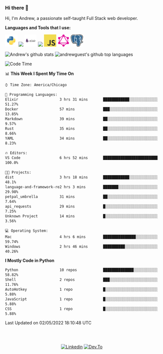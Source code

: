 ### Hi there 👋

Hi, I'm Andrew, a passionate self-taught Full Stack web developer.

**Languages and Tools that I use:**  

<code><img height="40" src="https://raw.githubusercontent.com/github/explore/80688e429a7d4ef2fca1e82350fe8e3517d3494d/topics/python/python.png"></code>
<code><img height="40" src="https://fastapi.tiangolo.com/img/logo-margin/logo-teal.png"></code>
<code><img height="40" src="https://raw.githubusercontent.com/github/explore/d106aa3f6fa091ab80ab5c8cf0d931baff3caaea/topics/elixir/elixir.png"></code>
<code><img height="40" src="https://img.stackshare.io/service/3262/-s9uoLIN.png"></code>
<code><img height="40" src="https://raw.githubusercontent.com/github/explore/80688e429a7d4ef2fca1e82350fe8e3517d3494d/topics/javascript/javascript.png"></code>
<code><img height="40" src="https://raw.githubusercontent.com/github/explore/5c058a388828bb5fde0bcafd4bc867b5bb3f26f3/topics/graphql/graphql.png"></code>
<code><img height="40" src="https://raw.githubusercontent.com/github/explore/80688e429a7d4ef2fca1e82350fe8e3517d3494d/topics/postgresql/postgresql.png"></code>

![Andrew's github stats](https://github-readme-stats.vercel.app/api?username=andrewguest&show_icons=true&theme=vue-dark&count_private=true)
<img height="180em" src="https://github-readme-stats.vercel.app/api/top-langs/?username=andrewguest&theme=vue-dark&layout=compact" alt="andrewguest's github top languages" />

<!--START_SECTION:waka-->
![Code Time](http://img.shields.io/badge/Code%20Time-1%2C072%20hrs%2027%20mins-blue)

📊 **This Week I Spent My Time On** 

```text
⌚︎ Time Zone: America/Chicago

💬 Programming Languages: 
Elixir                   3 hrs 31 mins       ████████████░░░░░░░░░░░░░   51.27% 
Docker                   57 mins             ███░░░░░░░░░░░░░░░░░░░░░░   13.85% 
Markdown                 39 mins             ██░░░░░░░░░░░░░░░░░░░░░░░   9.57% 
Rust                     35 mins             ██░░░░░░░░░░░░░░░░░░░░░░░   8.66% 
YAML                     34 mins             ██░░░░░░░░░░░░░░░░░░░░░░░   8.23%

🔥 Editors: 
VS Code                  6 hrs 52 mins       █████████████████████████   100.0%

🐱‍💻 Projects: 
dist                     3 hrs 18 mins       ████████████░░░░░░░░░░░░░   48.1% 
language-and-framework-re2 hrs 3 mins        ███████░░░░░░░░░░░░░░░░░░   29.98% 
petpal_umbrella          31 mins             ██░░░░░░░░░░░░░░░░░░░░░░░   7.64% 
api_requests             29 mins             █░░░░░░░░░░░░░░░░░░░░░░░░   7.25% 
Unknown Project          14 mins             █░░░░░░░░░░░░░░░░░░░░░░░░   3.56%

💻 Operating System: 
Mac                      4 hrs 6 mins        ███████████████░░░░░░░░░░   59.74% 
Windows                  2 hrs 46 mins       ██████████░░░░░░░░░░░░░░░   40.26%

```

**I Mostly Code in Python** 

```text
Python                   10 repos            ██████████████░░░░░░░░░░░   58.82% 
Shell                    2 repos             ███░░░░░░░░░░░░░░░░░░░░░░   11.76% 
AutoHotkey               1 repo              █░░░░░░░░░░░░░░░░░░░░░░░░   5.88% 
JavaScript               1 repo              █░░░░░░░░░░░░░░░░░░░░░░░░   5.88% 
CSS                      1 repo              █░░░░░░░░░░░░░░░░░░░░░░░░   5.88%

```



 Last Updated on 02/05/2022 18:10:48 UTC
<!--END_SECTION:waka-->

<br><br>
<p align="center">
   <a href="https://www.linkedin.com/in/andrew-guest-a891759a" target="_blank"><img src="https://img.shields.io/badge/LinkedIn-0077B5?style=for-the-badge&logo=linkedin&logoColor=white" alt="Linkedin"></a>
  <a href="https://dev.to/aguest" target="_blank"><img src="https://img.shields.io/badge/Dev.to-0A0A0A?style=for-the-badge&logo=dev%2Eto&logoColor=white" alt="Dev.To"></a>
</p>
